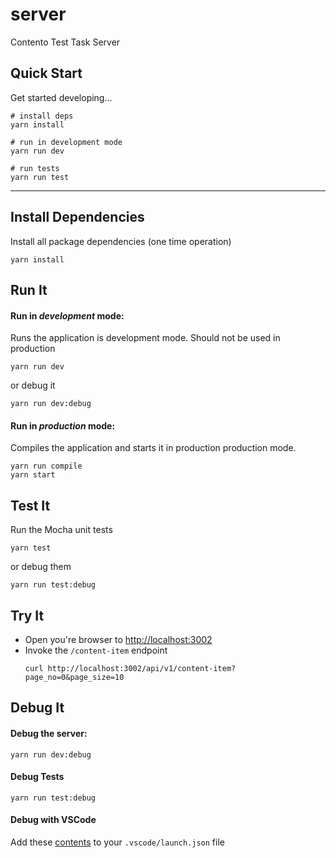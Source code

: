 # server

Contento Test Task Server

## Quick Start

Get started developing...

```shell
# install deps
yarn install

# run in development mode
yarn run dev

# run tests
yarn run test
```

---

## Install Dependencies

Install all package dependencies (one time operation)

```shell
yarn install
```

## Run It
#### Run in *development* mode:
Runs the application is development mode. Should not be used in production

```shell
yarn run dev
```

or debug it

```shell
yarn run dev:debug
```

#### Run in *production* mode:

Compiles the application and starts it in production production mode.

```shell
yarn run compile
yarn start
```

## Test It

Run the Mocha unit tests

```shell
yarn test
```

or debug them

```shell
yarn run test:debug
```

## Try It
* Open you're browser to [http://localhost:3002](http://localhost:3002)
* Invoke the `/content-item` endpoint 
  ```shell
  curl http://localhost:3002/api/v1/content-item?page_no=0&page_size=10
  ```


## Debug It

#### Debug the server:

```
yarn run dev:debug
```

#### Debug Tests

```
yarn run test:debug
```

#### Debug with VSCode

Add these [contents](https://github.com/cdimascio/generator-express-no-stress/blob/next/assets/.vscode/launch.json) to your `.vscode/launch.json` file